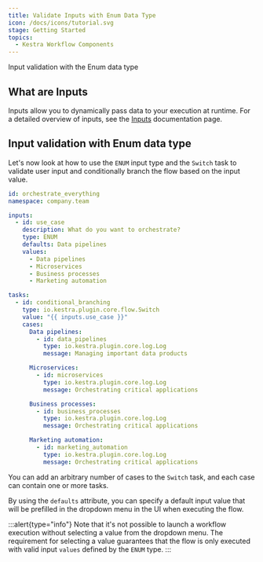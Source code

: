 ```yaml
---
title: Validate Inputs with Enum Data Type
icon: /docs/icons/tutorial.svg
stage: Getting Started
topics:
  - Kestra Workflow Components
---
```


Input validation with the Enum data type

## What are Inputs

Inputs allow you to dynamically pass data to your execution at runtime. For a detailed overview of inputs, see the [Inputs](../04.workflow-components/05.inputs.md) documentation page.

## Input validation with Enum data type

Let's now look at how to use the `ENUM` input type and the `Switch` task to validate user input and conditionally branch the flow based on the input value.

```yaml
id: orchestrate_everything
namespace: company.team

inputs:
  - id: use_case
    description: What do you want to orchestrate?
    type: ENUM
    defaults: Data pipelines
    values:
      - Data pipelines
      - Microservices
      - Business processes
      - Marketing automation

tasks:
  - id: conditional_branching
    type: io.kestra.plugin.core.flow.Switch
    value: "{{ inputs.use_case }}"
    cases:
      Data pipelines:
        - id: data_pipelines
          type: io.kestra.plugin.core.log.Log
          message: Managing important data products

      Microservices:
        - id: microservices
          type: io.kestra.plugin.core.log.Log
          message: Orchestrating critical applications

      Business processes:
        - id: business_processes
          type: io.kestra.plugin.core.log.Log
          message: Orchestrating critical applications

      Marketing automation:
        - id: marketing_automation
          type: io.kestra.plugin.core.log.Log
          message: Orchestrating critical applications
```

You can add an arbitrary number of cases to the `Switch` task, and each case can contain one or more tasks.

By using the `defaults` attribute, you can specify a default input value that will be prefilled in the dropdown menu in the UI when executing the flow.

:::alert{type="info"}
Note that it's not possible to launch a workflow execution without selecting a value from the dropdown menu. The requirement for selecting a value guarantees that the flow is only executed with valid input `values` defined by the `ENUM` type.
:::


